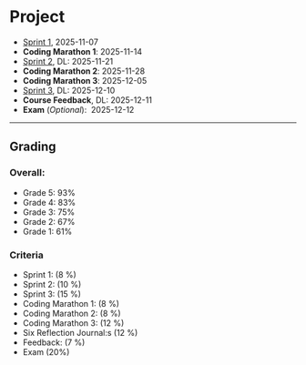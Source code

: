 # Project

- [Sprint 1](./material/sprint1.md), 2025-11-07
- **Coding Marathon 1**: 2025-11-14
- [Sprint 2](./material/sprint2.md), DL: 2025-11-21
- **Coding Marathon 2**: 2025-11-28
- **Coding Marathon 3**: 2025-12-05
- [Sprint 3](./material/sprint3.md), DL: 2025-12-10
- **Course Feedback**, DL: 2025-12-11
- **Exam** (*Optional*):  2025-12-12

---

## Grading

### Overall:

- Grade 5: 93%
- Grade 4: 83%
- Grade 3: 75%
- Grade 2: 67%
- Grade 1: 61%

### Criteria 

- Sprint 1: (8 %)
- Sprint 2: (10 %)
- Sprint 3: (15 %)
- Coding Marathon 1: (8 %)  
- Coding Marathon 2: (8 %)
- Coding Marathon 3: (12 %)
- Six Reflection Journal:s (12 %)
- Feedback: (7 %)
- Exam (20%)
